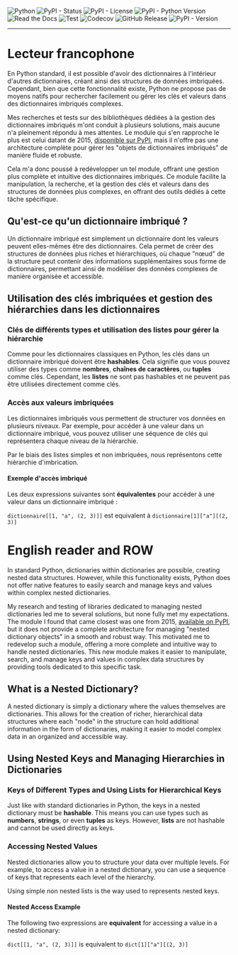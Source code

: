 ![Python](https://img.shields.io/badge/Language-python-green.svg)
![PyPI - Status](https://img.shields.io/pypi/status/ndict-tools)
![PyPI - License](https://img.shields.io/pypi/l/ndict-tools)
![PyPI - Python Version](https://img.shields.io/pypi/pyversions/ndict-tools)
![Read the Docs](https://img.shields.io/readthedocs/ndict-tools)
![Test](https://github.com/biface/ndt/actions/workflows/python-ci.yaml/badge.svg?branch=master)
![Codecov](https://img.shields.io/codecov/c/github/biface/ndt)
![GitHub Release](https://img.shields.io/github/v/release/biface/ndt)
![PyPI - Version](https://img.shields.io/pypi/v/ndict-tools)


--------------
# Lecteur francophone

En Python standard, il est possible d'avoir des dictionnaires à l'intérieur d'autres dictionnaires, créant ainsi des
structures de données imbriquées. Cependant, bien que cette fonctionnalité existe, Python ne propose pas de moyens
natifs pour rechercher facilement ou gérer les clés et valeurs dans des dictionnaires imbriqués complexes.

Mes recherches et tests sur des bibliothèques dédiées à la gestion des dictionnaires imbriqués m'ont conduit à
plusieurs solutions, mais aucune n'a pleinement répondu à mes attentes. Le module qui s'en rapproche le plus est celui 
datant de 2015, [disponible sur PyPI](https://pypi.org/project/nested_dict/), mais il n'offre pas une architecture 
complète pour gérer les "objets de dictionnaires imbriqués" de manière fluide et robuste.

Cela m'a donc poussé à redévelopper un tel module, offrant une gestion plus complète et intuitive des dictionnaires 
imbriqués. Ce module facilite la manipulation, la recherche, et la gestion des clés et valeurs dans des structures 
de données plus complexes, en offrant des outils dédiés à cette tâche spécifique.

## Qu'est-ce qu'un dictionnaire imbriqué ?

Un dictionnaire imbriqué est simplement un dictionnaire dont les valeurs peuvent elles-mêmes être des dictionnaires.
Cela permet de créer des structures de données plus riches et hiérarchiques, où chaque "nœud" de la structure peut 
contenir des informations supplémentaires sous forme de dictionnaires, permettant ainsi de modéliser des données 
complexes de manière organisée et accessible.

## Utilisation des clés imbriquées et gestion des hiérarchies dans les dictionnaires

### Clés de différents types et utilisation des listes pour gérer la hiérarchie

Comme pour les dictionnaires classiques en Python, les clés dans un dictionnaire imbriqué doivent être **hashables**.
Cela signifie que vous pouvez utiliser des types comme **nombres**, **chaînes de caractères**, ou **tuples** comme clés.
Cependant, les **listes** ne sont pas hashables et ne peuvent pas être utilisées directement comme clés.

### Accès aux valeurs imbriquées

Les dictionnaires imbriqués vous permettent de structurer vos données en plusieurs niveaux. Par exemple, pour accéder à
une valeur dans un dictionnaire imbriqué, vous pouvez utiliser une séquence de clés qui représentera chaque niveau de
la hiérarchie.

Par le biais des listes simples et non imbriquées, nous représentons cette hiérarchie d'imbrication. 

#### Exemple d'accès imbriqué

Les deux expressions suivantes sont **équivalentes** pour accéder à une valeur dans un dictionnaire imbriqué :

```dictionnaire[[1, "a", (2, 3)]]``` est equivalent à ```dictionnaire[1]["a"][(2, 3)]```

# English reader and ROW

In standard Python, dictionaries within dictionaries are possible, creating nested data structures. However, while this
functionality exists, Python does not offer native features to easily search and manage keys and values within complex
nested dictionaries.

My research and testing of libraries dedicated to managing nested dictionaries led me to several solutions, but none
fully met my expectations. The module I found that came closest was one from 2015, [available on
PyPI](https://pypi.org/project/nested_dict/), but it does not provide a complete architecture for managing
"nested dictionary objects" in a smooth and robust way. This motivated me to redevelop such a module, offering a more
complete and intuitive way to handle nested dictionaries. This new module makes it easier to manipulate, search, and 
manage keys and values in complex data structures by providing tools dedicated to this specific task.

## What is a Nested Dictionary?

A nested dictionary is simply a dictionary where the values themselves are dictionaries. This allows for the creation
of richer, hierarchical data structures where each "node" in the structure can hold additional information in the form
of dictionaries, making it easier to model complex data in an organized and accessible way.

## Using Nested Keys and Managing Hierarchies in Dictionaries

### Keys of Different Types and Using Lists for Hierarchical Keys

Just like with standard dictionaries in Python, the keys in a nested dictionary must be **hashable**. This means you 
can use types such as **numbers**, **strings**, or even **tuples** as keys. However, **lists** are not hashable and
cannot be used directly as keys.

### Accessing Nested Values

Nested dictionaries allow you to structure your data over multiple levels. For example, to access a value in a nested
dictionary, you can use a sequence of keys that represents each level of the hierarchy.

Using simple non nested lists is the way used to represents nested keys.

#### Nested Access Example

The following two expressions are **equivalent** for accessing a value in a nested dictionary:

```dict[[1, "a", (2, 3)]]``` is equivalent to ```dict[1]["a"][(2, 3)]```

